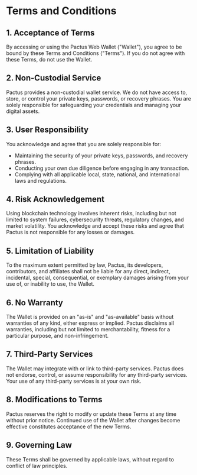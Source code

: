 # Terms and Conditions

## 1. Acceptance of Terms

By accessing or using the Pactus Web Wallet ("Wallet"), you agree to be bound by these Terms and Conditions ("Terms"). If you do not agree with these Terms, do not use the Wallet.

## 2. Non-Custodial Service

Pactus provides a non-custodial wallet service. We do not have access to, store, or control your private keys, passwords, or recovery phrases. You are solely responsible for safeguarding your credentials and managing your digital assets.

## 3. User Responsibility

You acknowledge and agree that you are solely responsible for:

- Maintaining the security of your private keys, passwords, and recovery phrases.
- Conducting your own due diligence before engaging in any transaction.
- Complying with all applicable local, state, national, and international laws and regulations.

## 4. Risk Acknowledgement

Using blockchain technology involves inherent risks, including but not limited to system failures, cybersecurity threats, regulatory changes, and market volatility. You acknowledge and accept these risks and agree that Pactus is not responsible for any losses or damages.

## 5. Limitation of Liability

To the maximum extent permitted by law, Pactus, its developers, contributors, and affiliates shall not be liable for any direct, indirect, incidental, special, consequential, or exemplary damages arising from your use of, or inability to use, the Wallet.

## 6. No Warranty

The Wallet is provided on an "as-is" and "as-available" basis without warranties of any kind, either express or implied. Pactus disclaims all warranties, including but not limited to merchantability, fitness for a particular purpose, and non-infringement.

## 7. Third-Party Services

The Wallet may integrate with or link to third-party services. Pactus does not endorse, control, or assume responsibility for any third-party services. Your use of any third-party services is at your own risk.

## 8. Modifications to Terms

Pactus reserves the right to modify or update these Terms at any time without prior notice. Continued use of the Wallet after changes become effective constitutes acceptance of the new Terms.


## 9. Governing Law

These Terms shall be governed by applicable laws, without regard to conflict of law principles. 